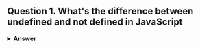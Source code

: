 ## Question 1. What's the difference between undefined and not defined in JavaScript
<details><summary><b>Answer</b></summary>

- **undefined**:
  -  Case 1 
  1. If you access the variable before declaration, it will be `undefined`.
  2. This will happen only with variables declared using `var`.

   ```javascript
   console.log(x); // undefined
   var x = 10;
    ```
   - case 2
   1. if variable is declare but still not initialize  , it will be `undefined`.

   ```javascript
   let x;
   console.log(x); // undefined
   
   


